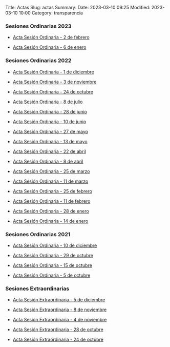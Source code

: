 Title: Actas
Slug: actas
Summary: 
Date: 2023-03-10 09:25
Modified: 2023-03-10 10:00
Category: transparencia


### Sesiones Ordinarias 2023

* [Acta Sesión Ordinaria - 2 de febrero](acta-quinta-sesion-ordinaria-cpc.pdf)

* [Acta Sesión Ordinaria - 6 de enero](acta-cuarta-sesion-ordinaria-cpc.pdf) 

### Sesiones Ordinarias 2022

* [Acta Sesión Ordinaria - 1 de diciembre](acta-tercera-sesion-ordinaria-cpc.pdf) 

* [Acta Sesión Ordinaria - 3 de noviembre](acta-segunda-sesion-ordinaria-cpc.pdf) 

* [Acta Sesión Ordinaria - 24 de octubre](acta-primera-sesion-ordinaria-cpc-2022.pdf) 

* [Acta Sesión Ordinaria - 8 de julio](acta-decima-novena-sesion-ordinaria-cpc.pdf) 

* [Acta Sesión Ordinaria - 28 de junio](acta-decima-octava-sesion-ordinaria-cpc.pdf) 

* [Acta Sesión Ordinaria - 10 de junio](acta-decima-septima-sesion-ordinaria-cpc.pdf) 

* [Acta Sesión Ordinaria - 27 de mayo](acta-decima-sexta-sesion-ordinaria-cpc.pdf) 

* [Acta Sesión Ordinaria - 13 de mayo](acta-decima-quinta-sesion-ordinaria-cpc.pdf) 

* [Acta Sesión Ordinaria - 22 de abril](acta-decima-cuarta-sesion-ordinaria-cpc.pdf) 

* [Acta Sesión Ordinaria - 8 de abril](acta-decima-tercera-sesion-ordinaria-cpc.pdf) 

* [Acta Sesión Ordinaria - 25 de marzo](acta-decima-segunda-sesion-ordinaria-cpc.pdf)  

* [Acta Sesión Ordinaria - 11 de marzo](acta-decima-primera-sesion-ordinaria-cpc.pdf) 

* [Acta Sesión Ordinaria - 25 de febrero](acta-decima-sesion-ordinaria-cpc.pdf) 

* [Acta Sesión Ordinaria - 11 de febrero](acta-novena-sesion-ordinaria-cpc.pdf) 

* [Acta Sesión Ordinaria - 28 de enero](acta-octava-sesion-ordinaria-cpc.pdf) 

* [Acta Sesión Ordinaria - 14 de enero](acta-septima-sesion-ordinaria-cpc.pdf) 


### Sesiones Ordinarias 2021

* [Acta Sesión Ordinaria - 10 de diciembre](acta-sexta-sesion-ordinaria-cpc-2021.pdf) 

* [Acta Sesión Ordinaria - 29 de octubre](acta-tercera-sesion-ordinaria-cpc-2021.pdf) 

* [Acta Sesión Ordinaria - 15 de octubre](acta-segunda-sesion-ordinaria-cpc-2021.pdf) 

* [Acta Sesión Ordinaria - 5 de octubre](acta-primera-sesion-ordinaria-cpc-2021.pdf) 


### Sesiones Extraordinarias

* [Acta Sesión Extraordinaria - 5 de diciembre](acta-quinta-sesion-extraordinaria-cpc.pdf)

* [Acta Sesión Extraordinaria - 8 de noviembre](acta-cuarta-sesion-extraordinaria-cpc.pdf) 

* [Acta Sesión Extraordinaria - 4 de noviembre](acta-tercera-sesion-extraordinaria-cpc.pdf) 

* [Acta Sesión Extraordinaria - 28 de octubre](acta-segunda-sesion-extraordinaria-cpc.pdf) 

* [Acta Sesión Extraordinaria - 24 de octubre](acta-primera-sesion-extraordinaria-cpc.pdf)